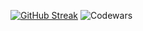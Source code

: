 [![GitHub Streak](https://streak-stats.demolab.com?user=decency131&hide_border=true&date_format=j%20M%5B%20Y%5D&mode=weekly&type=png)](https://git.io/streak-stats)
![Codewars](https://www.codewars.com/users/Decency131/badges/micro)
